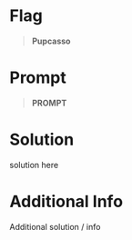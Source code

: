 # Flag

> **Pupcasso**

# Prompt

> **PROMPT**

# Solution

solution here

# Additional Info

Additional solution / info